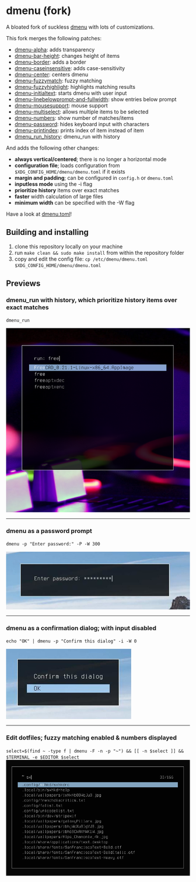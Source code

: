 dmenu (fork)
============

A bloated fork of suckless [dmenu](https://tools.suckless.org/dmenu) with lots of customizations.

This fork merges the following patches: 

- [dmenu-alpha](https://tools.suckless.org/dmenu/patches/alpha/): adds transparency
- [dmenu-bar-height](https://tools.suckless.org/dmenu/patches/bar_height/): changes height of items
- [dmenu-border](https://tools.suckless.org/dmenu/patches/border/): adds a border
- [dmenu-caseinsensitive](https://tools.suckless.org/dmenu/patches/case-insensitive/): adds case-sensitivity
- [dmenu-center](https://tools.suckless.org/dmenu/patches/center/): centers dmenu
- [dmenu-fuzzymatch](https://tools.suckless.org/dmenu/patches/fuzzymatch/): fuzzy matching
- [dmenu-fuzzyhighlight](https://tools.suckless.org/dmenu/patches/fuzzyhighlight/): highlights matching results
- [dmenu-initialtext](https://tools.suckless.org/dmenu/patches/initialtext/): starts dmenu with user input
- [dmenu-linebelowprompt-and-fullwidth](https://tools.suckless.org/dmenu/patches/lines-below-prompt/): show entries below prompt
- [dmenu-mousesupport](https://tools.suckless.org/dmenu/patches/mouse-support/): mouse support
- [dmenu-multiselect](https://tools.suckless.org/dmenu/patches/multi-selection/): allows multiple items to be selected
- [dmenu-numbers](https://tools.suckless.org/dmenu/patches/numbers/): show number of matches/items
- [dmenu-password](https://tools.suckless.org/dmenu/patches/password/): hides keyboard input with characters
- [dmenu-printindex](https://tools.suckless.org/dmenu/patches/printindex/): prints index of item instead of item
- [dmenu_run_history](https://tools.suckless.org/dmenu/scripts/dmenu_run_with_command_history/): dmenu_run with history

And adds the following other changes: 

- **always vertical/centered**; there is no longer a horizontal mode
- **configuration file**; loads configuration from `$XDG_CONFIG_HOME/dmenu/dmenu.toml` if it exists
- **margin and padding**; can be configured in `config.h` or `dmenu.toml`
- **inputless mode** using the -i flag
- **prioritize history** items over exact matches
- **faster** width calculation of large files
- **minimum width** can be specified with the -W flag

Have a look at [dmenu.toml](dmenu.toml)!

Building and installing
-----------------------

1. clone this repository locally on your machine
2. run `make clean && sudo make install` from within the repository folder
3. copy and edit the config file: `cp /etc/dmenu/dmenu.toml $XDG_CONFIG_HOME/dmenu/dmenu.toml`

Previews
--------


### dmenu_run with history, which prioritize history items over exact matches 
`dmenu_run`

![dmenu](assets/dmenu_launch.png)

***



### dmenu as a password prompt
`dmenu -p "Enter password:" -P -W 300`

![dmenu](assets/dmenu_password.jpg)

***



### dmenu as a confirmation dialog; with input disabled
`echo "OK" | dmenu -p "Confirm this dialog" -i -W 0`

![dmenu](assets/dmenu_dialog.jpg)

***



### Edit dotfiles; fuzzy matching enabled & numbers displayed
`select=$(find ~ -type f | dmenu -F -n -p "~") && [[ -n $select ]] && $TERMINAL -e $EDITOR $select`
![dmenu](assets/dmenu_editor.jpg)
